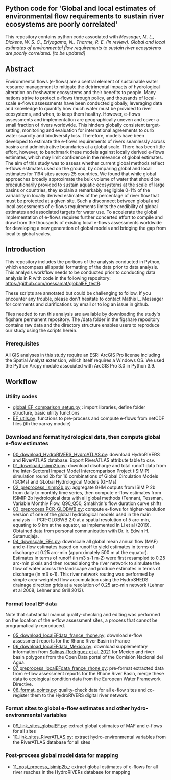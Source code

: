 ## Python code for 'Global and local estimates of environmental flow requirements to sustain river ecosystems are poorly correlated'

This repository contains python code associated with _Messager, M. L., Dickens, W. S. C., Eriyagama, N., Tharme, R. E. (In review). Global and local estimates of environmental flow requirements to sustain river ecosystems are poorly correlated. [to be updated]_

## Abstract
Environmental flows (e-flows) are a central element of sustainable water resource management to mitigate the detrimental impacts of hydrological alteration on freshwater ecosystems and their benefits to people. Many nations strive to protect e-flows through policy, and thousands of local-scale e-flows assessments have been conducted globally, leveraging data and knowledge to quantify how much water must be provided to river ecosystems, and when, to keep them healthy. However, e-flows assessments and implementation are geographically uneven and cover a small fraction of rivers worldwide. This hinders globally consistent target-setting, monitoring and evaluation for international agreements to curb water scarcity and biodiversity loss. Therefore, models have been developed to estimate the e-flows requirements of rivers seamlessly across basins and administrative boundaries at a global scale. There has been little effort, however, to benchmark these models against locally derived e-flows estimates, which may limit confidence in the relevance of global estimates. The aim of this study was to assess whether current global methods reflect e-flows estimates used on the ground, by comparing global and local estimates for 1194 sites across 25 countries. We found that while global approaches broadly approximate the bulk volume of water that should be precautionarily provided to sustain aquatic ecosystems at the scale of large basins or countries, they explain a remarkably negligible 0-1% of the variability in locally derived estimates of the percentage of river flow that must be protected at a given site. Such a disconnect between global and local assessments of e-flows requirements limits the credibility of global estimates and associated targets for water use. To accelerate the global implementation of e-flows requires further concerted effort to compile and draw from the thousands of existing local e-flows assessments worldwide for developing a new generation of global models and bridging the gap from local to global scales.

## Introduction

This repository includes the portions of the analysis conducted in Python, which encompass all spatial formatting of the
data prior to data analysis. This analysis workflow needs to be conducted prior to conducting data analysis in R with code in the 
following repository: https://github.com/messamat/globalEF_testR. 

These scripts are annotated but could be challenging to follow. If you encounter any trouble, please don't hesitate
to contact Mathis L. Messager for comments and clarifications by email or to log an issue in github.

Files needed to run this analysis are available by downloading the study's figshare permanent repository. 
The /data folder in the figshare repository contains raw data and the directory structure enables users to reproduce our 
study using the scripts herein.

### Prerequisites
All GIS analyses in this study require an ESRI ArcGIS Pro license including the Spatial Analyst extension, 
which itself requires a Windows OS. We used the Python Arcpy module associated with ArcGIS Pro 3.0 in Python 3.9.

## Workflow
### Utility codes
- [global_EF_comparison_setup.py](https://github.com/messamat/globalEF_testPy/blob/master/globalEF_comparison_setup.py) : import libraries, define folder structure, basic utility functions
- [EF_utils.py](https://github.com/messamat/globalEF_testPy/blob/master/EF_utils.py): functions to pre-process and compute e-flows from netCDF files (ith the xarray module)

### Download and format hydrological data, then compute global e-flow estimates
- [00_download_HydroRIVERS_HydroATLAS.py](https://github.com/messamat/globalEF_testPy/blob/master/00_download_HydroRIVERS_HydroATLAS.py): download HydroRIVERS and RiverATLAS database. Export RiverATLAS attribute table to csv.
- [01_download_isimp2b.py](https://github.com/messamat/globalEF_testPy/blob/master/01_download_isimp2b.py): download discharge and total runoff data from the Inter-Sectoral Impact Model Intercomparison Project (ISIMIP) simulation round 2b for 16 combinations of Global Circulation Models (GCMs) and GLobal Hydrological Models (GHMs)
- [02_preprocess_isimp2b.py](https://github.com/messamat/globalEF_testPy/blob/master/02_preprocess_isimp2b.py): aggregate GHM outputs from ISIMIP 2b from daily to monthly time series, then compute e-flow estimates from ISIMIP 2b hydrological data with all global methods (Tennant, Tessman, Variable Monthly Flow, Q90_Q50, Smakhtin's flow duration curve shift)
- [03_preprocess PCR-GLOBWB.py](https://github.com/messamat/globalEF_testPy/blob/master/03_preprocess_PCR-GLOBWB.py): compute e-flows for higher-resolution version of one of the global hydrological models used in the main analysis — PCR-GLOBWB 2.0 at a spatial resolution of 5 arc-min, equating to 9 km at the equator, as implemented in Li et al (2019). Obtained data from personal communication with Dr. ir. Edwin H. Sutanudjaja.
- [04_downscale_EFs.py](https://github.com/messamat/globalEF_testPy/blob/master/04_downscale_EFs.py): downscale all global mean annual flow (MAF) and e-flow estimates based on runoff to yield estimates in terms of discharge at 0.25 arc-min (approximately 500 m at the equator). Estimates in terms of runoff (in m3 s-1 m-2) were first resampled to 0.25 arc-min pixels and then routed along the river network to simulate the flow of water across the landscape and produce estimates in terms of discharge (in m3 s-1). This river network routing was performed by simple area-weighted flow accumulation using the HydroSHEDS drainage direction grids at a resolution of 0.25 arc-min network (Lehner et al 2008, Lehner and Grill 2013). 

### Format local EF data
Note that substantial manual quality-checking and editing was performed on the location of the e-flow assessment sites, 
a process that cannot be programatically reproduced.
- [05_download_localEFdata_france_rhone.py](https://github.com/messamat/globalEF_testPy/blob/master/05_download_localEFdata_france_rhone.py): download e-flow assessment reports for the Rhone River Basin in France
- [06_download_localEFdata_Mexico.py](https://github.com/messamat/globalEF_testPy/blob/master/06_download_localEFdata_Mexico.py): download supplementary information from [Salinas-Rodriguez et al. 2021](https://doi.org/10.3390/su13031240) for Mexico and river basin polygons from the Open Data portal of the Comisión Nacional del Agua. 
- [07_preprocess_localEFdata_france_rhone.py](https://github.com/messamat/globalEF_testPy/blob/master/07_preprocess_localEFdata_france_rhone.py): pre-format extracted data from e-flow assessment reports for the Rhone River Basin, merge these data to ecological condition data from the European Water Framework Directive.
- [08_format_points.py](https://github.com/messamat/globalEF_testPy/blob/master/08_format_points.py): quality-check data for all e-flow sites and co-register them to the HydroRIVERS digital river network.

### Format sites to global e-flow estimates and other hydro-environmental variables
- [09_link_sites_globalEF.py](https://github.com/messamat/globalEF_testPy/blob/master/09_link_sites_globalEF.py): extract global estimates of MAF and e-flows for all sites
- [10_link_sites_RiverATLAS.py](https://github.com/messamat/globalEF_testPy/blob/master/10_link_sites_RiverATLAS.py): extract hydro-environmental variables from the RiverATLAS database for all sites

### Post-process global model data for mapping
- [11_post_process_isimip2b_](https://github.com/messamat/globalEF_testPy/blob/master/10_link_sites_RiverATLAS.py): extract global estimates of e-flows for all river reaches in the HydroRIVERs database for mapping

